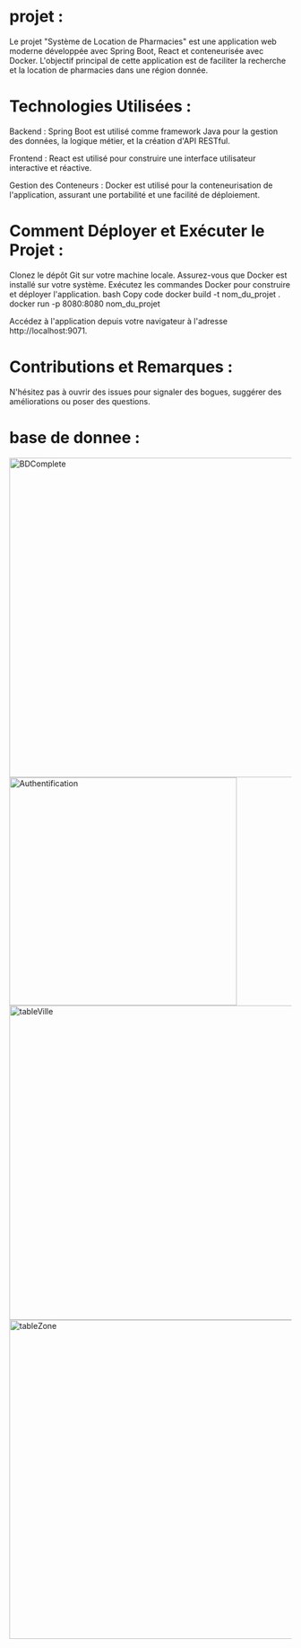 # projet :
Le projet "Système de Location de Pharmacies" est une application web moderne développée avec Spring Boot, React et conteneurisée avec Docker. L'objectif principal de cette application est de faciliter la recherche et la location de pharmacies dans une région donnée.


# Technologies Utilisées :
Backend : Spring Boot est utilisé comme framework Java pour la gestion des données, la logique métier, et la création d'API RESTful.

Frontend : React est utilisé pour construire une interface utilisateur interactive et réactive.

Gestion des Conteneurs : Docker est utilisé pour la conteneurisation de l'application, assurant une portabilité et une facilité de déploiement.

# Comment Déployer et Exécuter le Projet :
Clonez le dépôt Git sur votre machine locale.
Assurez-vous que Docker est installé sur votre système.
Exécutez les commandes Docker pour construire et déployer l'application.
             bash
               Copy code
               docker build -t nom_du_projet .
               docker run -p 8080:8080 nom_du_projet
               
Accédez à l'application depuis votre navigateur à l'adresse http://localhost:9071.

# Contributions et Remarques :

N'hésitez pas à ouvrir des issues pour signaler des bogues, suggérer des améliorations ou poser des questions.



# base de donnee :
<img width="569" alt="BDComplete" src="https://github.com/aichaoukdour/projet/assets/147880095/60cb80a8-55fe-48be-8562-324aedade718">
<img width="406" alt="Authentification" src="https://github.com/aichaoukdour/projet/assets/147880095/9bec7a1a-3d34-46e2-aaab-94596d01936e">
<img width="560" alt="tableVille" src="https://github.com/aichaoukdour/projet/assets/147880095/3902abad-73d1-40ac-bfcb-94a43a69e0dc">
<img width="568" alt="tableZone" src="https://github.com/aichaoukdour/projet/assets/147880095/50aaaa42-1899-4c9a-88b9-b6395a2542df">


